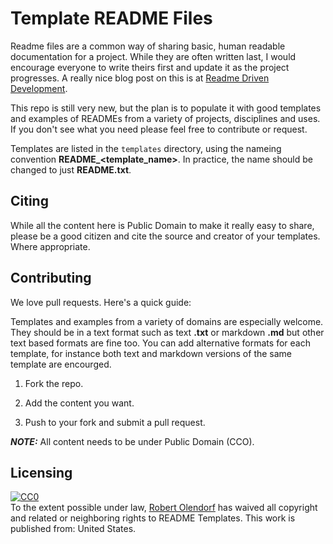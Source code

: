 

# Template README Files

Readme files are a common way of sharing basic, human readable documentation for a project. While they are often written last, I would encourage everyone to write theirs first and update it as the project progresses. A really nice blog post on this is at [Readme Driven Development](http://tom.preston-werner.com/2010/08/23/readme-driven-development.html).



This repo is still very new, but the plan is to populate it with good templates and examples of READMEs from a variety of projects, disciplines and uses. If you don't see what you need please feel free to contribute or request.


Templates are listed in the `templates` directory, using the nameing convention **README_<template_name>**. In practice, the name should be changed to just **README.txt**.
## Citing

While all the content here is Public Domain to make it really easy to share, please be a good citizen and cite the source and creator of your templates. Where appropriate.

## Contributing
We love pull requests. Here's a quick guide:

Templates and examples from a variety of domains are especially welcome. They should be in a text format such as text **.txt** or markdown **.md** but other text based formats are fine too.
You can add alternative formats for each template, for instance both text and markdown versions of the same template are encourged.

1. Fork the repo.

2. Add the content you want.

3. Push to your fork and submit a pull request.

**_NOTE:_** All content needs to be under Public Domain (CCO).

## Licensing

<p xmlns:dct="http://purl.org/dc/terms/" xmlns:vcard="http://www.w3.org/2001/vcard-rdf/3.0#">
  <a rel="license"
     href="http://creativecommons.org/publicdomain/zero/1.0/">
    <img src="http://i.creativecommons.org/p/zero/1.0/88x31.png" style="border-style: none;" alt="CC0" />
  </a>
  <br />
  To the extent possible under law,
  <a rel="dct:publisher"
     href="https://github.com/olendorf/read_me_templates">
    <span property="dct:title">Robert Olendorf</span></a>
  has waived all copyright and related or neighboring rights to
  <span property="dct:title">README Templates</span>.
This work is published from:
<span property="vcard:Country" datatype="dct:ISO3166"
      content="US" about="https://github.com/olendorf/read_me_templates">
  United States</span>.
</p>

